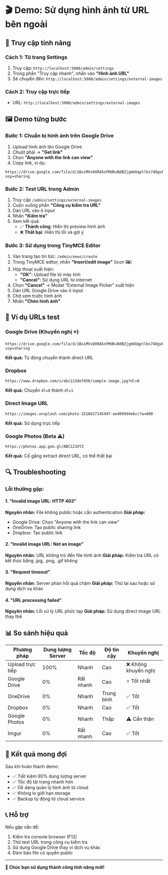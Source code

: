 # 🎬 Demo: Sử dụng hình ảnh từ URL bên ngoài

## 📍 Truy cập tính năng

### Cách 1: Từ trang Settings
1. Truy cập: `http://localhost:5000/admin/settings`
2. Trong phần "Truy cập nhanh", nhấn vào **"Hình ảnh URL"**
3. Sẽ chuyển đến: `http://localhost:5000/admin/settings/external-images`

### Cách 2: Truy cập trực tiếp
- URL: `http://localhost:5000/admin/settings/external-images`

## 🖼️ Demo từng bước

### Bước 1: Chuẩn bị hình ảnh trên Google Drive
1. Upload hình ảnh lên Google Drive
2. Chuột phải → **"Get link"**
3. Chọn **"Anyone with the link can view"**
4. Copy link, ví dụ:
```
https://drive.google.com/file/d/1BxiMVs0XRA5nFMdKvBdBZjgmUUqptlbs74OgvE2upms/view?usp=sharing
```

### Bước 2: Test URL trong Admin
1. Truy cập `/admin/settings/external-images`
2. Cuộn xuống phần **"Công cụ kiểm tra URL"**
3. Dán URL vào ô input
4. Nhấn **"Kiểm tra"**
5. Xem kết quả:
   - ✅ **Thành công**: Hiển thị preview hình ảnh
   - ❌ **Thất bại**: Hiển thị lỗi và gợi ý

### Bước 3: Sử dụng trong TinyMCE Editor
1. Vào trang tạo tin tức: `/admin/news/create`
2. Trong TinyMCE editor, nhấn **"Insert/edit image"** (icon 🖼️)
3. Hộp thoại xuất hiện:
   - **"OK"**: Upload file từ máy tính
   - **"Cancel"**: Sử dụng URL từ internet
4. Chọn **"Cancel"** → Modal "External Image Picker" xuất hiện
5. Dán URL Google Drive vào ô input
6. Chờ xem trước hình ảnh
7. Nhấn **"Chèn hình ảnh"**

## 🎯 Ví dụ URLs test

### Google Drive (Khuyến nghị ⭐)
```
https://drive.google.com/file/d/1BxiMVs0XRA5nFMdKvBdBZjgmUUqptlbs74OgvE2upms/view?usp=sharing
```
**Kết quả:** Tự động chuyển thành direct URL

### Dropbox
```
https://www.dropbox.com/s/abc123def456/sample-image.jpg?dl=0
```
**Kết quả:** Chuyển `dl=0` thành `dl=1`

### Direct Image URL
```
https://images.unsplash.com/photo-1516627145497-ae4099d4e6cc?w=800
```
**Kết quả:** Sử dụng trực tiếp

### Google Photos (Beta ⚠️)
```
https://photos.app.goo.gl/ABC123XYZ
```
**Kết quả:** Cố gắng extract direct URL, có thể thất bại

## 🔍 Troubleshooting

### Lỗi thường gặp:

#### 1. "Invalid image URL: HTTP 403"
**Nguyên nhân:** File không public hoặc cần authentication
**Giải pháp:** 
- Google Drive: Chọn "Anyone with the link can view"
- OneDrive: Tạo public sharing link
- Dropbox: Tạo public link

#### 2. "Invalid image URL: Not an image"
**Nguyên nhân:** URL không trỏ đến file hình ảnh
**Giải pháp:** Kiểm tra URL có kết thúc bằng .jpg, .png, .gif không

#### 3. "Request timeout"
**Nguyên nhân:** Server phản hồi quá chậm
**Giải pháp:** Thử lại sau hoặc sử dụng dịch vụ khác

#### 4. "URL processing failed"
**Nguyên nhân:** Lỗi xử lý URL phức tạp
**Giải pháp:** Sử dụng direct image URL thay thế

## 📊 So sánh hiệu quả

| Phương pháp | Dung lượng Server | Tốc độ | Độ tin cậy | Khuyến nghị |
|-------------|-------------------|--------|------------|-------------|
| Upload trực tiếp | 100% | Nhanh | Cao | ❌ Không khuyến nghị |
| Google Drive | 0% | Rất nhanh | Cao | ⭐ Tốt nhất |
| OneDrive | 0% | Nhanh | Trung bình | ✅ Tốt |
| Dropbox | 0% | Nhanh | Cao | ✅ Tốt |
| Google Photos | 0% | Nhanh | Thấp | ⚠️ Cẩn thận |
| Imgur | 0% | Rất nhanh | Cao | ✅ Tốt |

## 🎉 Kết quả mong đợi

Sau khi hoàn thành demo:
- ✅ Tiết kiệm 90% dung lượng server
- ✅ Tốc độ tải trang nhanh hơn
- ✅ Dễ dàng quản lý hình ảnh từ cloud
- ✅ Không lo giới hạn storage
- ✅ Backup tự động từ cloud service

## 📞 Hỗ trợ

Nếu gặp vấn đề:
1. Kiểm tra console browser (F12)
2. Thử test URL trong công cụ kiểm tra
3. Sử dụng Google Drive thay vì dịch vụ khác
4. Đảm bảo file có quyền public

---
**🚀 Chúc bạn sử dụng thành công tính năng mới!**
